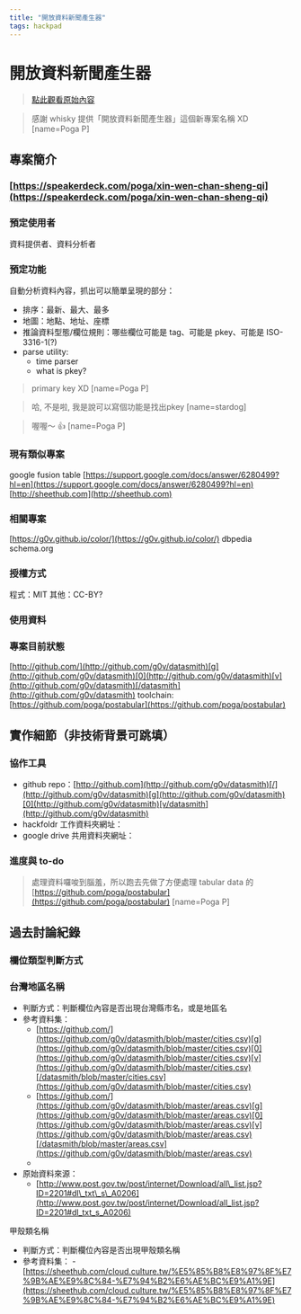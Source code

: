 ```yaml
---
title: "開放資料新聞產生器"
tags: hackpad
---
```


# 開放資料新聞產生器

> [點此觀看原始內容](https://g0v.hackpad.tw/SfuUIP4TA80)


> 感謝 whisky 提供「開放資料新聞產生器」這個新專案名稱 XD
> [name=Poga P]


## 專案簡介



### [https://speakerdeck.com/poga/xin-wen-chan-sheng-qi](https://speakerdeck.com/poga/xin-wen-chan-sheng-qi)


### 預定使用者

資料提供者、資料分析者

### 預定功能

自動分析資料內容，抓出可以簡單呈現的部分：
- 排序：最新、最大、最多
- 地圖：地點、地址、座標
- 推論資料型態/欄位規則：哪些欄位可能是 tag、可能是 pkey、可能是 ISO-3316-1(?)
- parse utility:
    - time parser
    - what is pkey?
> primary key XD
> [name=Poga P]

> 哈, 不是啦, 我是說可以寫個功能是找出pkey
> [name=stardog]

> 喔喔～ :+1:
> [name=Poga P]



### 現有類似專案

google fusion table
[https://support.google.com/docs/answer/6280499?hl=en](https://support.google.com/docs/answer/6280499?hl=en)
[http://sheethub.com](http://sheethub.com)

### 相關專案

[https://g0v.github.io/color/](https://g0v.github.io/color/)
dbpedia
schema.org

### 授權方式

程式：MIT
其他：CC-BY?

### 使用資料


### 專案目前狀態

[http://github.com/](http://github.com/g0v/datasmith)[g](http://github.com/g0v/datasmith)[0](http://github.com/g0v/datasmith)[v](http://github.com/g0v/datasmith)[/datasmith](http://github.com/g0v/datasmith)
toolchain:
[https://github.com/poga/postabular](https://github.com/poga/postabular)

## 實作細節（非技術背景可跳填）


### 協作工具

- github repo：[http://github.com](http://github.com/g0v/datasmith)[/](http://github.com/g0v/datasmith)[g](http://github.com/g0v/datasmith)[0](http://github.com/g0v/datasmith)[v/datasmith](http://github.com/g0v/datasmith)
- hackfoldr 工作資料夾網址：
- google drive 共用資料夾網址：

### 進度與 to-do

> 處理資料囉唆到腦羞，所以跑去先做了方便處理 tabular data 的 [https://github.com/poga/postabular](https://github.com/poga/postabular)
> [name=Poga P]



## 過去討論紀錄

### 欄位類型判斷方式


### 台灣地區名稱

- 判斷方式：判斷欄位內容是否出現台灣縣市名，或是地區名
- 參考資料集：
    - [https://github.com/](https://github.com/g0v/datasmith/blob/master/cities.csv)[g](https://github.com/g0v/datasmith/blob/master/cities.csv)[0](https://github.com/g0v/datasmith/blob/master/cities.csv)[v](https://github.com/g0v/datasmith/blob/master/cities.csv)[/datasmith/blob/master/cities.csv](https://github.com/g0v/datasmith/blob/master/cities.csv)
    - [https://github.com/](https://github.com/g0v/datasmith/blob/master/areas.csv)[g](https://github.com/g0v/datasmith/blob/master/areas.csv)[0](https://github.com/g0v/datasmith/blob/master/areas.csv)[v](https://github.com/g0v/datasmith/blob/master/areas.csv)[/datasmith/blob/master/areas.csv](https://github.com/g0v/datasmith/blob/master/areas.csv)
    -
- 原始資料來源：
    - [http://www.post.gov.tw/post/internet/Download/all\_list.jsp?ID=2201#dl\_txt\_s\_A0206](http://www.post.gov.tw/post/internet/Download/all_list.jsp?ID=2201#dl_txt_s_A0206)

甲殼類名稱
- 判斷方式：判斷欄位內容是否出現甲殼類名稱
- 參考資料集：
        - [https://sheethub.com/cloud.culture.tw/%E5%85%B8%E8%97%8F%E7%9B%AE%E9%8C%84-%E7%94%B2%E6%AE%BC%E9%A1%9E](https://sheethub.com/cloud.culture.tw/%E5%85%B8%E8%97%8F%E7%9B%AE%E9%8C%84-%E7%94%B2%E6%AE%BC%E9%A1%9E)



